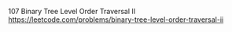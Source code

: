 107 Binary Tree Level Order Traversal II https://leetcode.com/problems/binary-tree-level-order-traversal-ii